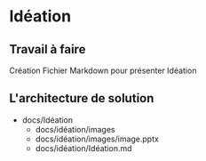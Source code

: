 # Idéation

## Travail à faire 
Création Fichier Markdown pour présenter Idéation

## L'architecture de solution 
- docs/Idéation
  - docs/idéation/images
  - docs/idéation/images/image.pptx
  - docs/idéation/Idéation.md


